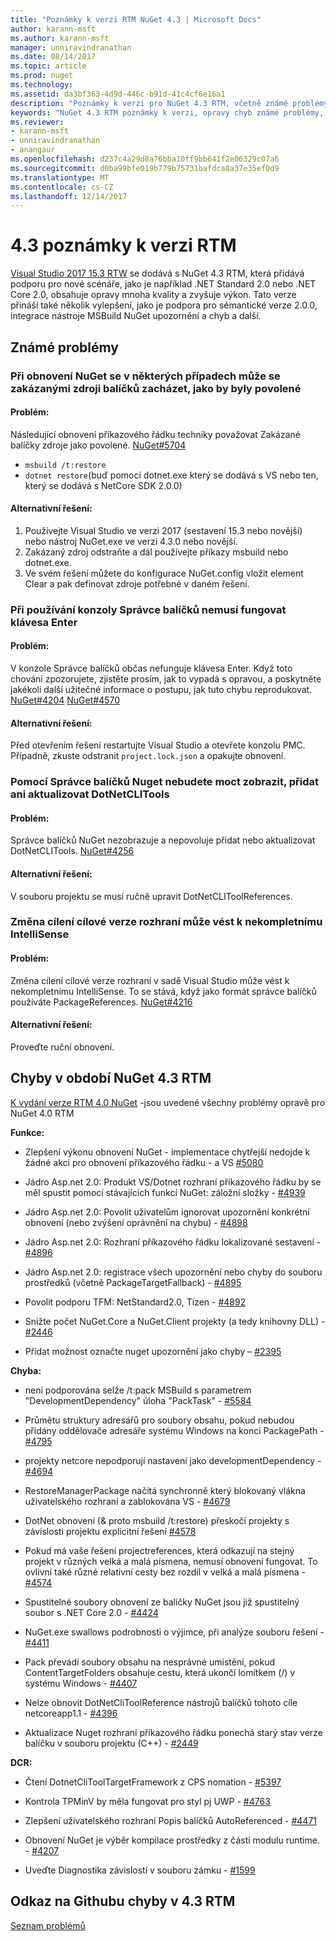```yaml
---
title: "Poznámky k verzi RTM NuGet 4.3 | Microsoft Docs"
author: karann-msft
ms.author: karann-msft
manager: unniravindranathan
ms.date: 08/14/2017
ms.topic: article
ms.prod: nuget
ms.technology: 
ms.assetid: da3bf363-4d9d-446c-b91d-41c4cf6e16a1
description: "Poznámky k verzi pro NuGet 4.3 RTM, včetně známé problémy, opravy chyb, přidaných funkcí a chcete."
keywords: "NuGet 4.3 RTM poznámky k verzi, opravy chyb známé problémy, přidat funkce, chcete"
ms.reviewer:
- karann-msft
- unniravindranathan
- anangaur
ms.openlocfilehash: d237c4a29d8a76bba10ff9bb641f2e06329c07a6
ms.sourcegitcommit: d0ba99bfe019b779b75731bafdca8a37e35ef0d9
ms.translationtype: MT
ms.contentlocale: cs-CZ
ms.lasthandoff: 12/14/2017
---
```

# <a name="43-rtm-release-notes"></a>4.3 poznámky k verzi RTM

[Visual Studio 2017 15.3 RTW](https://www.visualstudio.com/news/releasenotes/vs2017-relnotes) se dodává s NuGet 4.3 RTM, která přidává podporu pro nové scénáře, jako je například .NET Standard 2.0 nebo .NET Core 2.0, obsahuje opravy mnoha kvality a zvyšuje výkon. Tato verze přináší také několik vylepšení, jako je podpora pro sémantické verze 2.0.0, integrace nástroje MSBuild NuGet upozornění a chyb a další.

## <a name="known-issues"></a>Známé problémy

### <a name="nuget-restore-may-treat-disabled-package-sources-as-enabled-in-some-cases"></a>Při obnovení NuGet se v některých případech může se zakázanými zdroji balíčků zacházet, jako by byly povolené

#### <a name="issue"></a>Problém:
Následující obnovení příkazového řádku techniky považovat Zakázané balíčky zdroje jako povolené. [NuGet#5704](https://github.com/NuGet/Home/issues/5704)
- `msbuild /t:restore`
- `dotnet restore`(buď pomocí dotnet.exe který se dodává s VS nebo ten, který se dodává s NetCore SDK 2.0.0)

#### <a name="workaround"></a>Alternativní řešení:
1. Používejte Visual Studio ve verzi 2017 (sestavení 15.3 nebo novější) nebo nástroj NuGet.exe ve verzi 4.3.0 nebo novější.
1. Zakázaný zdroj odstraňte a dál používejte příkazy msbuild nebo dotnet.exe.
1. Ve svém řešení můžete do konfigurace NuGet.config vložit element Clear a pak definovat zdroje potřebné v daném řešení.

### <a name="while-using-package-manager-console-enter-key-may-not-work"></a>Při používání konzoly Správce balíčků nemusí fungovat klávesa Enter

#### <a name="issue"></a>Problém:
V konzole Správce balíčků občas nefunguje klávesa Enter. Když toto chování zpozorujete, zjistěte prosím, jak to vypadá s opravou, a poskytněte jakékoli další užitečné informace o postupu, jak tuto chybu reprodukovat. [NuGet#4204](https://github.com/NuGet/Home/issues/4204) [NuGet#4570](https://github.com/NuGet/Home/issues/4570)

#### <a name="workaround"></a>Alternativní řešení:
Před otevřením řešení restartujte Visual Studio a otevřete konzolu PMC. Případně, zkuste odstranit `project.lock.json` a opakujte obnovení.

### <a name="you-will-be-unable-to-view-add-or-update-dotnetclitools-using-nuget-package-manager"></a>Pomocí Správce balíčků Nuget nebudete moct zobrazit, přidat ani aktualizovat DotNetCLITools

#### <a name="issue"></a>Problém:
Správce balíčků NuGet nezobrazuje a nepovoluje přidat nebo aktualizovat DotNetCLITools. [NuGet#4256](https://github.com/NuGet/Home/issues/4256)

#### <a name="workaround"></a>Alternativní řešení:
V souboru projektu se musí ručně upravit DotNetCLIToolReferences.

### <a name="retargeting-target-framework-version-may-lead-to-incomplete-intellisense"></a>Změna cílení cílové verze rozhraní může vést k nekompletnímu IntelliSense

#### <a name="issue"></a>Problém:
Změna cílení cílové verze rozhraní v sadě Visual Studio může vést k nekompletnímu IntelliSense. To se stává, když jako formát správce balíčků používáte PackageReferences. [NuGet#4216](https://github.com/NuGet/Home/issues/4216)

#### <a name="workaround"></a>Alternativní řešení:
Proveďte ruční obnovení.


## <a name="issues-fixed-in-nuget-43-rtm-timeframe"></a>Chyby v období NuGet 4.3 RTM

[K vydání verze RTM 4.0 NuGet](../release-notes/nuget-4.0-RTM.md) -jsou uvedené všechny problémy opravě pro NuGet 4.0 RTM

**Funkce:**

* Zlepšení výkonu obnovení NuGet - implementace chytřejší nedojde k žádné akci pro obnovení příkazového řádku - a VS [#5080](https://github.com/NuGet/Home/issues/5080)

* Jádro Asp.net 2.0: Produkt VS/Dotnet rozhraní příkazového řádku by se měl spustit pomocí stávajících funkcí NuGet: záložní složky - [#4939](https://github.com/NuGet/Home/issues/4939)

* Jádro Asp.net 2.0: Povolit uživatelům ignorovat upozornění konkrétní obnovení (nebo zvýšení oprávnění na chybu) - [#4898](https://github.com/NuGet/Home/issues/4898)

* Jádro Asp.net 2.0: Rozhraní příkazového řádku lokalizované sestavení - [#4896](https://github.com/NuGet/Home/issues/4896)

* Jádro Asp.net 2.0: registrace všech upozornění nebo chyby do souboru prostředků (včetně PackageTargetFallback) - [#4895](https://github.com/NuGet/Home/issues/4895)

* Povolit podporu TFM: NetStandard2.0, Tizen - [#4892](https://github.com/NuGet/Home/issues/4892)

* Snižte počet NuGet.Core a NuGet.Client projekty (a tedy knihovny DLL) - [#2446](https://github.com/NuGet/Home/issues/2446)

* Přidat možnost označte nuget upozornění jako chyby – [#2395](https://github.com/NuGet/Home/issues/2395)


**Chyba:**

* není podporována selže /t:pack MSBuild s parametrem "DevelopmentDependency" úloha "PackTask" - [#5584](https://github.com/NuGet/Home/issues/5584)

* Průmětu struktury adresářů pro soubory obsahu, pokud nebudou přidány oddělovače adresáře systému Windows na konci PackagePath - [#4795](https://github.com/NuGet/Home/issues/4795)

* projekty netcore nepodporují nastavení jako developmentDependency - [#4694](https://github.com/NuGet/Home/issues/4694)

* RestoreManagerPackage načítá synchronně který blokovaný vlákna uživatelského rozhraní a zablokována VS - [#4679](https://github.com/NuGet/Home/issues/4679)

* DotNet obnovení (& proto msbuild /t:restore) přeskočí projekty s závislosti projektu explicitní řešení [#4578](https://github.com/NuGet/Home/issues/4578)

* Pokud má vaše řešení projectreferences, která odkazují na stejný projekt v různých velká a malá písmena, nemusí obnovení fungovat. To ovlivní také různé relativní cesty bez rozdíl v velká a malá písmena - [#4574](https://github.com/NuGet/Home/issues/4574)

* Spustitelné soubory obnovení ze balíčky NuGet jsou již spustitelný soubor s .NET Core 2.0 - [#4424](https://github.com/NuGet/Home/issues/4424)

* NuGet.exe swallows podrobnosti o výjimce, při analýze souboru řešení - [#4411](https://github.com/NuGet/Home/issues/4411)

* Pack převádí soubory obsahu na nesprávné umístění, pokud ContentTargetFolders obsahuje cestu, která ukončí lomítkem (/) v systému Windows - [#4407](https://github.com/NuGet/Home/issues/4407)

* Nelze obnovit DotNetCliToolReference nástrojů balíčků tohoto cíle netcoreapp1.1 - [#4396](https://github.com/NuGet/Home/issues/4396)

* Aktualizace Nuget rozhraní příkazového řádku ponechá starý stav verze balíčku v souboru projektu (C++) - [#2449](https://github.com/NuGet/Home/issues/2449)

**DCR:**

* Čtení DotnetCliToolTargetFramework z CPS nomation - [#5397](https://github.com/NuGet/Home/issues/5397)

* Kontrola TPMinV by měla fungovat pro styl pj UWP - [#4763](https://github.com/NuGet/Home/issues/4763)

* Zlepšení uživatelského rozhraní Popis balíčků AutoReferenced - [#4471](https://github.com/NuGet/Home/issues/4471)

* Obnovení NuGet je výběr kompilace prostředky z části modulu runtime. - [#4207](https://github.com/NuGet/Home/issues/4207)

* Uveďte Diagnostika závislostí v souboru zámku - [#1599](https://github.com/NuGet/Home/issues/1599)

## <a name="link-to-github-issues-fixed-in-43-rtm"></a>Odkaz na Githubu chyby v 4.3 RTM

[Seznam problémů](https://github.com/NuGet/Home/issues?q=is%3Aissue+is%3Aclosed+milestone%3A%224.3")
